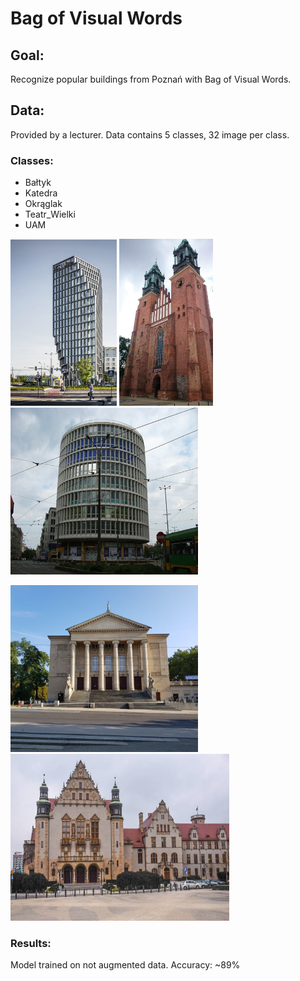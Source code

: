 # Bag of Visual Words
## Goal: 
Recognize popular buildings from Poznań with Bag of Visual Words. 

## Data: 
Provided by a lecturer. 
Data contains 5 classes, 32 image per class. 
### Classes:
* Bałtyk 
* Katedra
* Okrąglak
* Teatr_Wielki
* UAM

<p float="left">
  <img src="data/baltyk/21904962-biurowiec-baltyk-w-poznaniu-projekt-mvrdv.jpeg" width="170" />
  <img src="data/katedra/5b49e080490c7.jpg" width="150" /> 
  <img src="data/okraglak/134603.jpg" height="267" width="300" />
</p>

<p float="left">
  <img src="data/teatr_wielki/bc9010526b2f24a288c7cc20c76574b2.jpg" height="267" width="300"/>
  <img src="data/uam/5b0e61da30ca9_p.jpg" height="267" width="350" /> 
</p>

### Results: 

Model trained on not augmented data. Accuracy: ~89%
